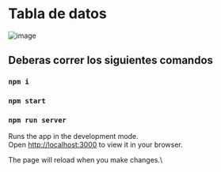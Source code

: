 # Tabla de datos

![image](https://user-images.githubusercontent.com/96792646/174190424-9a982b85-5059-4b1c-a457-7848d1945f8a.png)


## Deberas correr los siguientes comandos

### `npm i`

### `npm start`

### `npm run server`

Runs the app in the development mode.\
Open [http://localhost:3000](http://localhost:3000) to view it in your browser.

The page will reload when you make changes.\


